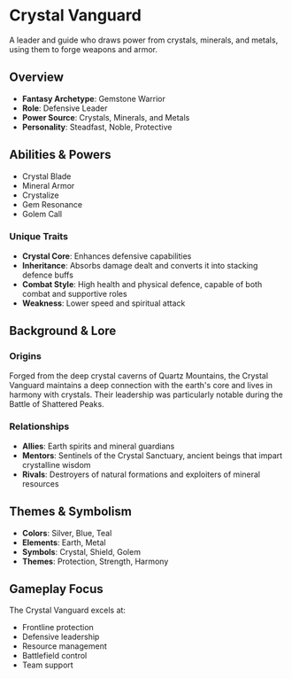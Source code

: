 # Crystal Vanguard

A leader and guide who draws power from crystals, minerals, and metals, using them to forge weapons and armor.

## Overview
- **Fantasy Archetype**: Gemstone Warrior
- **Role**: Defensive Leader
- **Power Source**: Crystals, Minerals, and Metals
- **Personality**: Steadfast, Noble, Protective

## Abilities & Powers
- Crystal Blade
- Mineral Armor
- Crystalize
- Gem Resonance
- Golem Call

### Unique Traits
- **Crystal Core**: Enhances defensive capabilities
- **Inheritance**: Absorbs damage dealt and converts it into stacking defence buffs
- **Combat Style**: High health and physical defence, capable of both combat and supportive roles
- **Weakness**: Lower speed and spiritual attack

## Background & Lore

### Origins
Forged from the deep crystal caverns of Quartz Mountains, the Crystal Vanguard maintains a deep connection with the earth's core and lives in harmony with crystals. Their leadership was particularly notable during the Battle of Shattered Peaks.

### Relationships
- **Allies**: Earth spirits and mineral guardians
- **Mentors**: Sentinels of the Crystal Sanctuary, ancient beings that impart crystalline wisdom
- **Rivals**: Destroyers of natural formations and exploiters of mineral resources

## Themes & Symbolism
- **Colors**: Silver, Blue, Teal
- **Elements**: Earth, Metal
- **Symbols**: Crystal, Shield, Golem
- **Themes**: Protection, Strength, Harmony

## Gameplay Focus
The Crystal Vanguard excels at:
- Frontline protection
- Defensive leadership
- Resource management
- Battlefield control
- Team support
